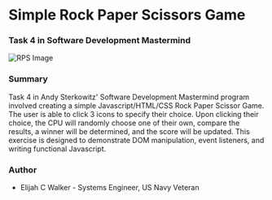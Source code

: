 # Simple Rock Paper Scissors Game
### Task 4 in Software Development Mastermind

![RPS Image](rpsTN.png)

### Summary

Task 4 in Andy Sterkowitz' Software Development Mastermind program involved creating a simple Javascript/HTML/CSS Rock Paper Scissor Game. The user is able to click 3 icons to specify their choice. Upon clicking their choice, the CPU will randomly choose one of their own, compare the results, a winner will be determined, and the score will be updated. This exercise is designed to demonstrate DOM manipulation, event listeners, and writing functional Javascript.


### Author

* Elijah C Walker - Systems Engineer, US Navy Veteran